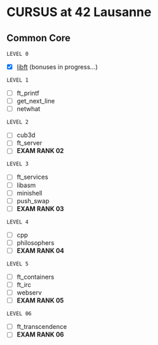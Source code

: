 # CURSUS at 42 Lausanne

## Common Core

```
LEVEL 0
```
- [x] [libft](./libft) (bonuses in progress...)

```
LEVEL 1
```
- [ ] ft\_printf
- [ ] get\_next\_line
- [ ] netwhat

```
LEVEL 2
```
- [ ] cub3d
- [ ] ft\_server
- [ ] **EXAM RANK 02**

```
LEVEL 3
```
- [ ] ft\_services
- [ ] libasm
- [ ] minishell
- [ ] push\_swap
- [ ] **EXAM RANK 03**

```
LEVEL 4
```
- [ ] cpp
- [ ] philosophers
- [ ] **EXAM RANK 04**

```
LEVEL 5
```
- [ ] ft\_containers
- [ ] ft\_irc
- [ ] webserv
- [ ] **EXAM RANK 05**

```
LEVEL 06
```
- [ ] ft\_transcendence
- [ ] **EXAM RANK 06**
<br>
<br>
